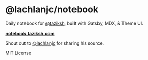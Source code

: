 # @lachlanjc/notebook

Daily notebook for [@taziksh](https://taziksh.com), built with Gatsby, MDX, & Theme UI.

[**notebook.taziksh.com**](https://notebook.taziksh.com)

Shout out to [@lachlanjc](https://lachlanjc.com) for sharing his source.

MIT License

